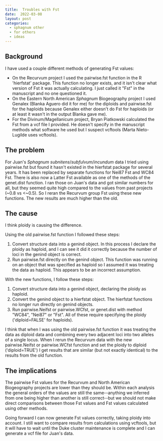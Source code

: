 ```yaml
---
title:  Troubles with Fst
date:  2022-03-08
layout: post
categories:
  - sphagnum other
  - for others
  - ideas
---
```

## Background

I have used a couple different methods of generating Fst values:

  * On the Recurvum project I used the pairwise.fst function in the R 'hierfstat' package. This function no longer exists, and it isn't clear what version of Fst it was actually calculating. I just called it "Fst" in the manuscript and no one questioned it.
  * On the Eastern North American _Sphagnum_ Biogeography project I used Genalex (Blanka Aguero did it for me) for the diploids and pairwise.fst for the haploids because Genalex either doesn't do Fst for haploids (or at least it wasn't in the output Blanka gave me).
  * For the Divinum/Magellanicum project, Bryan Piatkowski calculated the Fst from a vcf file I provided. He doesn't specify in the manuscript methods what software he used but I suspect vcftools (Marta Nieto-Lugilde uses vcftools).

## The problem

For Juan's _Sphagnum subnitens_/_subfulvum_/_incundum_ data I tried using pairwise.fst but found it hasn't existed in the hierfstat package for several years. It has been replaced by separate functions for Nei87 Fst and WC84 Fst. There is also now a Latter Fst available as one of the methods of the genet.dist function. I ran those on Juan's data and got similar numbers for all, but they seemed quite high compared to the values from past projects (~0.8 vs <~0.5). So I reran the Recurvum group Fst using these new functions. The new results are much higher than the old.

## The cause

I think ploidy is causing the difference.

Using the old pairwise.fst function I followed these steps:

  1. Convert structure data into a genind object. In this process I declare the ploidy as haploid, and I can see it did it correctly because the number of loci in the genind object is correct.
  1. Run pairwise.fst directly on the genind object. This function was running on an object that was specified as haploid so I assumed it was treating the data as haploid. This appears to be an incorrect assumption.

With the new functions, I follow these steps:

  1. Convert structure data into a genind object, declaring the ploidy as haploid.
  1. Convert the genind object to a hierfstat object. The hierfstat functions no longer run directly on genind objects.
  1. Run pairwise.Neifst or pairwise.WCfst, or genet.dist with method "WC84", "Nei87" or "Fst". All of these require specifying the ploidy ('diploid=FALSE' for haploids).

I think that when I was using the old pairwise.fst function it was treating the data as diploid data and combining every two adjacent loci into two alleles of a single locus. When I rerun the Recurvum data with the new pairwise.Neifst or pairwise.WCfst function and set the ploidy to diploid ('diploid=TRUE') I get results that are similar (but not exactly identical) to the results from the old function.

## The implications

The pairwise Fst values for the Recurvum and North American Biogeography projects are lower than they should be. Within each analysis the general orders of the values are still the same--anything we inferred from one being higher than another is still correct--but we should not make direct comparisons between those Fst values and Fst values calculated using other methods.

Going forward I can now generate Fst values correctly, taking ploidy into account. I still want to compare results from calculations using vcftools, but it will have to wait until the Duke cluster maintenance is complete and I can generate a vcf file for Juan's data.
